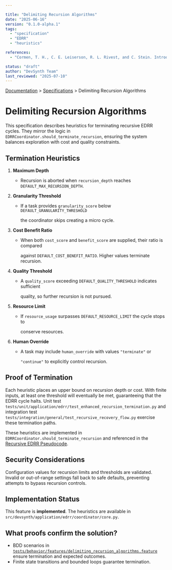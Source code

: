 ```yaml
---

title: "Delimiting Recursion Algorithms"
date: "2025-06-16"
version: "0.1.0-alpha.1"
tags:
  - "specification"
  - "EDRR"
  - "heuristics"

references:
  - "Cormen, T. H., C. E. Leiserson, R. L. Rivest, and C. Stein. Introduction to Algorithms. 4th ed., MIT Press, 2022."

status: "draft"
author: "DevSynth Team"
last_reviewed: "2025-07-10"
---
```

<div class="breadcrumbs">
<a href="../index.md">Documentation</a> &gt; <a href="index.md">Specifications</a> &gt; Delimiting Recursion Algorithms
</div>

# Delimiting Recursion Algorithms

This specification describes heuristics for terminating recursive EDRR cycles.
They mirror the logic in `EDRRCoordinator.should_terminate_recursion`, ensuring
the system balances exploration with cost and quality constraints.

## Termination Heuristics

1. **Maximum Depth**
   - Recursion is aborted when `recursion_depth` reaches `DEFAULT_MAX_RECURSION_DEPTH`.
2. **Granularity Threshold**
   - If a task provides `granularity_score` below `DEFAULT_GRANULARITY_THRESHOLD`

     the coordinator skips creating a micro cycle.

3. **Cost Benefit Ratio**
   - When both `cost_score` and `benefit_score` are supplied, their ratio is compared

     against `DEFAULT_COST_BENEFIT_RATIO`. Higher values terminate recursion.

4. **Quality Threshold**
   - A `quality_score` exceeding `DEFAULT_QUALITY_THRESHOLD` indicates sufficient

     quality, so further recursion is not pursued.

5. **Resource Limit**
   - If `resource_usage` surpasses `DEFAULT_RESOURCE_LIMIT` the cycle stops to

     conserve resources.

6. **Human Override**
   - A task may include `human_override` with values `"terminate"` or

     `"continue"` to explicitly control recursion.

## Proof of Termination

Each heuristic places an upper bound on recursion depth or cost. With finite
inputs, at least one threshold will eventually be met, guaranteeing that the
EDRR cycle halts. Unit test `tests/unit/application/edrr/test_enhanced_recursion_termination.py`
and integration test `tests/integration/general/test_recursive_recovery_flow.py`
exercise these termination paths.

These heuristics are implemented in `EDRRCoordinator.should_terminate_recursion`
and referenced in the [Recursive EDRR Pseudocode](recursive_edrr_pseudocode.md).

## Security Considerations

Configuration values for recursion limits and thresholds are validated. Invalid or
out-of-range settings fall back to safe defaults, preventing attempts to bypass
recursion controls.

## Implementation Status

This feature is **implemented**. The heuristics are available in `src/devsynth/application/edrr/coordinator/core.py`.

## What proofs confirm the solution?
- BDD scenarios in [`tests/behavior/features/delimiting_recursion_algorithms.feature`](../../tests/behavior/features/delimiting_recursion_algorithms.feature) ensure termination and expected outcomes.
- Finite state transitions and bounded loops guarantee termination.
